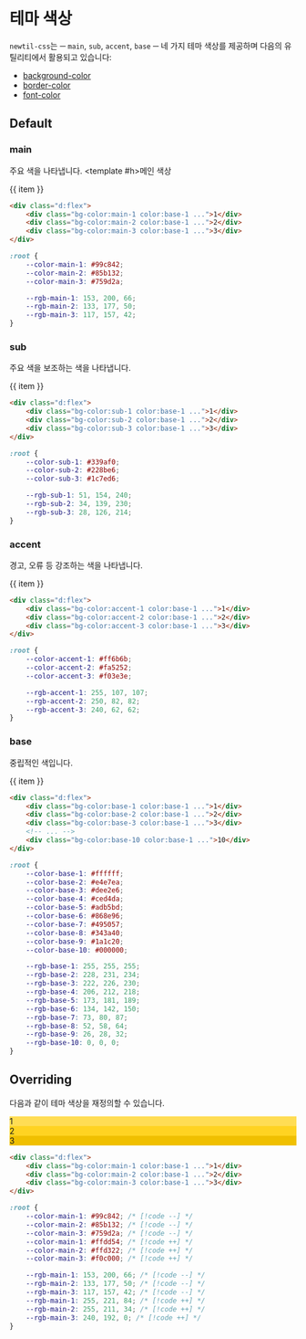 <script setup>
import ExampleSection from "../components/ExampleSection.vue"
</script>

# 테마 색상

`newtil-css`는 ─ `main`, `sub`, `accent`, `base` ─ 네 가지 테마 색상를 제공하며 다음의 유틸리티에서 활용되고 있습니다:

-   [background-color](../utility/background/background-color.md)
-   [border-color](../utility/border/border-color.md)
-   [font-color](../utility/color.md)

## Default

### main

주요 색을 나타냅니다.
<ExampleSection>
<template #h>메인 색상</template>
<div class="d:flex">
  <div v-for="item of Array.from({length: 3}, (v, i) => i + 1)" class="h:4 w:4" :class="`d:flex ai:center jc:center color:base-1 bg-color:main-${item}`" > {{ item }} </div>
</div>
</ExampleSection>

```html
<div class="d:flex">
    <div class="bg-color:main-1 color:base-1 ...">1</div>
    <div class="bg-color:main-2 color:base-1 ...">2</div>
    <div class="bg-color:main-3 color:base-1 ...">3</div>
</div>
```

```css
:root {
    --color-main-1: #99c842;
    --color-main-2: #85b132;
    --color-main-3: #759d2a;

    --rgb-main-1: 153, 200, 66;
    --rgb-main-2: 133, 177, 50;
    --rgb-main-3: 117, 157, 42;
}
```

### sub

주요 색을 보조하는 색을 나타냅니다.

<ExampleSection>
<template #h>보조 색상</template>
<div class="d:flex">
  <div v-for="item of Array.from({length: 3}, (v, i) => i + 1)" class="h:4 w:4" :class="`d:flex ai:center jc:center color:base-1 bg-color:sub-${item}`" > {{ item }} </div>
</div>
</ExampleSection>

```html
<div class="d:flex">
    <div class="bg-color:sub-1 color:base-1 ...">1</div>
    <div class="bg-color:sub-2 color:base-1 ...">2</div>
    <div class="bg-color:sub-3 color:base-1 ...">3</div>
</div>
```

```css
:root {
    --color-sub-1: #339af0;
    --color-sub-2: #228be6;
    --color-sub-3: #1c7ed6;

    --rgb-sub-1: 51, 154, 240;
    --rgb-sub-2: 34, 139, 230;
    --rgb-sub-3: 28, 126, 214;
}
```

### accent

경고, 오류 등 강조하는 색을 나타냅니다.

<ExampleSection>
<template #h>강조 색상</template>
<div class="d:flex">
  <div v-for="item of Array.from({length: 3}, (v, i) => i + 1)" class="h:4 w:4" :class="`d:flex ai:center jc:center color:base-1 bg-color:accent-${item}`" > {{ item }} </div>
</div>
</ExampleSection>

```html
<div class="d:flex">
    <div class="bg-color:accent-1 color:base-1 ...">1</div>
    <div class="bg-color:accent-2 color:base-1 ...">2</div>
    <div class="bg-color:accent-3 color:base-1 ...">3</div>
</div>
```

```css
:root {
    --color-accent-1: #ff6b6b;
    --color-accent-2: #fa5252;
    --color-accent-3: #f03e3e;

    --rgb-accent-1: 255, 107, 107;
    --rgb-accent-2: 250, 82, 82;
    --rgb-accent-3: 240, 62, 62;
}
```

### base

중립적인 색입니다.

<ExampleSection>
<template #h>중립 색상</template>
<div class="d:flex of-x:auto">
  <div v-for="item of Array.from({length: 10}, (v, i) => i + 1)" class="h:4 w:4" :class="`d:flex ai:center jc:center color:base-1 bg-color:base-${item}`" > {{ item }} </div>
</div>
</ExampleSection>

```html
<div class="d:flex">
    <div class="bg-color:base-1 color:base-1 ...">1</div>
    <div class="bg-color:base-2 color:base-1 ...">2</div>
    <div class="bg-color:base-3 color:base-1 ...">3</div>
    <!-- ... -->
    <div class="bg-color:base-10 color:base-1 ...">10</div>
</div>
```

```css
:root {
    --color-base-1: #ffffff;
    --color-base-2: #e4e7ea;
    --color-base-3: #dee2e6;
    --color-base-4: #ced4da;
    --color-base-5: #adb5bd;
    --color-base-6: #868e96;
    --color-base-7: #495057;
    --color-base-8: #343a40;
    --color-base-9: #1a1c20;
    --color-base-10: #000000;

    --rgb-base-1: 255, 255, 255;
    --rgb-base-2: 228, 231, 234;
    --rgb-base-3: 222, 226, 230;
    --rgb-base-4: 206, 212, 218;
    --rgb-base-5: 173, 181, 189;
    --rgb-base-6: 134, 142, 150;
    --rgb-base-7: 73, 80, 87;
    --rgb-base-8: 52, 58, 64;
    --rgb-base-9: 26, 28, 32;
    --rgb-base-10: 0, 0, 0;
}
```

## Overriding

다음과 같이 테마 색상을 재정의할 수 있습니다.

<ExampleSection>
<template #h>색상 재정의</template>
<div class="d:flex">
  <div class="h:4 w:4 d:flex ai:center jc:center color:base-1" style="background-color: #FFDD54">
    1
  </div>
  <div class="h:4 w:4 d:flex ai:center jc:center color:base-1" style="background-color: #FFD322">
    2
  </div>
  <div class="h:4 w:4 d:flex ai:center jc:center color:base-1" style="background-color: #F0C000">
    3
  </div>
</div>
</ExampleSection>

```html
<div class="d:flex">
    <div class="bg-color:main-1 color:base-1 ...">1</div>
    <div class="bg-color:main-2 color:base-1 ...">2</div>
    <div class="bg-color:main-3 color:base-1 ...">3</div>
</div>
```

```css
:root {
    --color-main-1: #99c842; /* [!code --] */
    --color-main-2: #85b132; /* [!code --] */
    --color-main-3: #759d2a; /* [!code --] */
    --color-main-1: #ffdd54; /* [!code ++] */
    --color-main-2: #ffd322; /* [!code ++] */
    --color-main-3: #f0c000; /* [!code ++] */

    --rgb-main-1: 153, 200, 66; /* [!code --] */
    --rgb-main-2: 133, 177, 50; /* [!code --] */
    --rgb-main-3: 117, 157, 42; /* [!code --] */
    --rgb-main-1: 255, 221, 84; /* [!code ++] */
    --rgb-main-2: 255, 211, 34; /* [!code ++] */
    --rgb-main-3: 240, 192, 0; /* [!code ++] */
}
```
